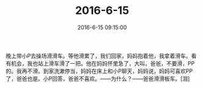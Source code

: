 ﻿---
title: 2016-6-15
date: 2016-6-15 09:15:00
tags:
categories: 爸爸
---
晚上带小P去操场滑滑车。等他滑累了，我们回家，妈妈抱着他，我拿着滑车。看有机会，我也站上滑车滑了一把。他在妈妈怀里急了，大叫，爸爸，不要滑，PP的。我再不滑。到家洗漱停当，妈妈在床上和小P聊天，妈妈说，妈妈可喜欢PP了，爸爸也是。小P回答，爸爸不喜欢。——为什么？——爸爸滑滑板车。[泪]